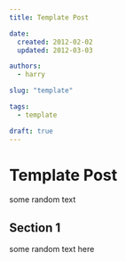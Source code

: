 ```yaml
---
title: Template Post

date:
  created: 2012-02-02
  updated: 2012-03-03

authors:
  - harry

slug: "template"

tags:
  - template

draft: true
---
```


# Template Post

some random text

<!-- more -->

## Section 1

some random text here
